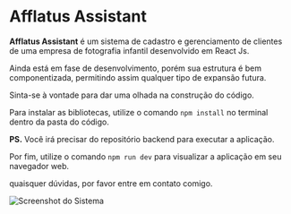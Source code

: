 # Afflatus Assistant

**Afflatus Assistant** é um sistema de cadastro e gerenciamento de clientes de uma empresa de fotografia infantil desenvolvido em React Js.

Ainda está em fase de desenvolvimento, porém sua estrutura é bem componentizada, permitindo assim qualquer tipo de expansão futura.

Sinta-se à vontade para dar uma olhada na construção do código.

Para instalar as bibliotecas, utilize o comando `npm install` no terminal dentro da pasta do código.

**PS.** Você irá precisar do repositório backend para executar a aplicação.

Por fim, utilize o comando `npm run dev` para visualizar a aplicação em seu navegador web.

quaisquer dúvidas, por favor entre em contato comigo.

![Screenshot do Sistema](screenshot.png)
